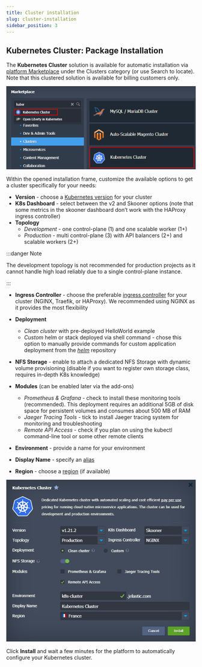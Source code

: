 ```yaml
---
title: Cluster installation
slug: cluster-installation
sidebar_position: 3
---
```


## Kubernetes Cluster: Package Installation

The **Kubernetes Cluster** solution is available for automatic installation via [platform Marketplace](/docs/Deployment%20Tools/Cloud%20Scripting%20&%20JPS/Marketplace) under the Clusters category (or use Search to locate). Note that this clustered solution is available for billing customers only.

<div style={{
    display:'flex',
    justifyContent: 'center',
    margin: '0 0 1rem 0'
}}>

![Locale Dropdown](./img/ClusterInstallation/01-marketplace-kubernetes-cluster.png)

</div>

Within the opened installation frame, customize the available options to get a cluster specifically for your needs:

- **Version** - choose a [Kubernetes version](/docs/Kubernetes%20Hosting/Kubernetes%20Cluster/Cluster%20Versions#current-versions) for your cluster
- **K8s Dashboard** - select between the v2 and Skooner options (note that some metrics in the skooner dashboard don’t work with the HAProxy ingress controller)
- **Topology**
  - _Development_ - one control-plane (1) and one scalable worker (1+)
  - _Production_ - multi control-plane (3) with API balancers (2+) and scalable workers (2+)

:::danger Note

The development topology is not recommended for production projects as it cannot handle high load reliably due to a single control-plane instance.

:::

- **Ingress Controller** - choose the preferable [ingress controller](/docs/Kubernetes%20Hosting/Application%20Deployment/Creating%20Ingresses) for your cluster (NGINX, Traefik, or HAProxy). We recommended using NGINX as it provides the most flexibility
- **Deployment**

  - _Clean cluster_ with pre-deployed HelloWorld example
  - _Custom_ helm or stack deployed via shell command - chose this option to manually provide commands for custom application deployment from the [*helm*](/docs/Kubernetes%20Hosting/Application%20Deployment/Helm%20Integration) repository

- **NFS Storage** - enable to attach a dedicated NFS Storage with dynamic volume provisioning (disable if you want to register own storage class, requires in-depth K8s knowledge)
- **Modules** (can be enabled later via the add-ons)
  - _Prometheus & Grafana_ - check to install these monitoring tools (recommended). This deployment requires an additional 5GB of disk space for persistent volumes and consumes about 500 MB of RAM
  - _Jaeger Tracing Tools_ - tick to install Jaeger tracing system for monitoring and troubleshooting
  - _Remote API Access_ - check if you plan on using the kubectl command-line tool or some other remote clients
- **Environment** - provide a name for your environment
- **Display Name** - specify an [alias](/docs/EnvironmentManagement/Environment%20Aliases)
- **Region** - choose a [region](/docs/EnvironmentManagement/Environment%20Regions/Choosing%20a%20Region) (if available)

<div style={{
    display:'flex',
    justifyContent: 'center',
    margin: '0 0 1rem 0'
}}>

![Locale Dropdown](./img/ClusterInstallation/02-kubernetes-cluster-installation-frame.png)

</div>

Click **Install** and wait a few minutes for the platform to automatically configure your Kubernetes cluster.
